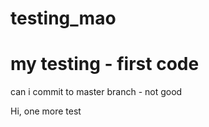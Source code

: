 # testing_mao
# my testing - first code
can i commit to master branch - not good


Hi, one more test

